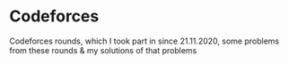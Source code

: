 # Codeforces
Codeforces rounds, which I took part in since 21.11.2020, some problems from these rounds & my solutions of that problems
